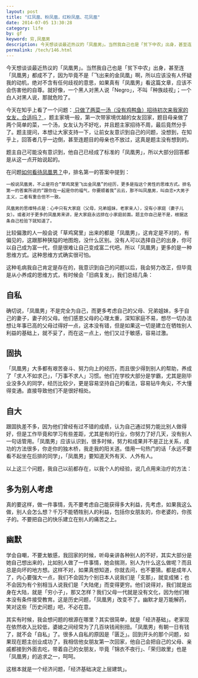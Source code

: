 ```yaml
---
layout: post
title: "红凤凰、粉凤凰，红粉凤凰、花凤凰"
date: 2014-07-05 13:30:28
category: life
by: gf
keyword: 穷,凤凰男
description: 今天想谈谈最近热议的「凤凰男」。当然我自己也是「贫下中农」出身，甚至连「凤凰男」都成不了，因为毕竟不是「飞出来的金凤凰」啊，所以应该没有人怀疑我的动机，绝对不含有任何歧
permalink: /tech/146.html
---
```

今天想谈谈最近热议的「凤凰男」。当然我自己也是「贫下中农」出身，甚至连「凤凰男」都成不了，因为毕竟不是「飞出来的金凤凰」啊，所以应该没有人怀疑我的动机，绝对不含有任何歧视的意思，如果真有「凤凰男」看这篇文章，应该不会伤害他的自尊。就好像，一个黑人对黑人说「Negro」，不叫「种族歧视」；一个白人对黑人说，那就危险了。

今天在知乎上看了一个问题：[ 只做了两菜一汤（没有鸡鸭鱼）招待初次来我家的女友，合适吗？ ][Link 1]，题主家境一般，第一次带家境优越的女友回家，题目母亲做了两个简单的菜，一个汤，女友认为不好吃，并且题主家招待不周，最后竟然分手了。题主提问，本想让大家支持一下，让前女友意识到自己的问题，没想到，在知乎上，回答者几乎一边倒，甚至连题目的母亲也不放过，这真是题主没有想到的。

题主自己可能没有意识到，他自己已经成了标准的「凤凰男」，所以大部分回答都是从这一点开始说起的。

在问题[如何看待凤凰男？][Link 2]中，排名第一的答案中提到：

``````````
一般说凤凰男，不止是符合“草鸡窝里飞出金凤凰”的经历，更多是指这个男性的思维方式。排名第一的答案所说的“跟你在一起是你的福气，你要顺着我”云云，那不叫凤凰男，叫自恋+大男子主义，二者有重合但不一致。

凤凰男的思维特点是：心中只有大家庭（父母，兄弟姐妹，老家亲人），没有小家庭（妻子儿女）。或者对于更多的凤凰男来讲，是大家庭永远排在小家庭前面。题主你自己是不是，根据这条自己检验下就知道了。
``````````

比较偏激的人一般会说「草鸡窝里」出来的都是「凤凰男」，这肯定是不对的，有偏见的，这跟那种狭隘的地图炮，没什么区别。没有人可以选择自己的出身，你可以自己成为富一代，但是很难让自己变成富二代吧。所以「凤凰男」更多的是一种思维方式。这种思维方式确实很可怕。

这种毛病我自己肯定是存在的，我意识到自己的问题以后，我会努力改正，但毕竟是从小养成的思维方式，有时候会「旧病复发」，我们总结几条：

## 自私 ##

确切说，「凤凰男」不是完全为自己，而更多考虑自己的父母、兄弟姐妹，多于自己的妻子，妻子的父母。他们感恩父母的心理太重，深知家庭不易，想尽一切办法想让年事已高的父母过得好一点，这本没有错，但是如果这一切是建立在牺牲别人利益的基础上，就不妥了，而在这一点上，他们又过于敏感，容易过激。

## 固执 ##

「凤凰男」大多都有艰苦奋斗、努力向上的经历，而且很少得到别人的帮助，养成了「求人不如求己」，「万事不求人」习惯。他们在学校大部分是学霸，尤其是刚毕业没多久的同学，经历比较少，更是容易坚持自己的看法，容易钻牛角尖，不大懂得变通。直接导致他们不是很好相处。

## 自大 ##

跟固执差不多，因为他们曾经有过不错的成绩，认为自己通过努力能比别人做得好，但是工作毕竟和学习有些差距，尤其是有的行业，你努力了好几天，没有别人一句话管用。「凤凰男」应该认识到，很多时候，努力和成果并不是正比关系，成功的方法很多，你走你的独木桥，我走我的阳关道。借用一句热门的话「永远不要看不起坐在后排的同学」，「凤凰男」要知道天外有天、人外有人。

以上这三个问题，我自己以前都存在，以我个人的经验，说几点用来治疗的方法：

## 多为别人考虑 ##

真的要这样，做一件事情，先不要考虑自己能获得多大利益，先考虑，如果我这么做，别人会怎么想？千万不能牺牲别人的利益，包括你女朋友的，你老婆的，你孩子的。不要把自己的快乐建立在别人的痛苦之上。

## 幽默 ##

学会自嘲，不要太敏感，我回家的时候，听母亲讲各种别人的不好，其实大部分是她自己想出来的，比如别人做了一件事情，她会揣测，别人为什么这么做呢？而且总是向坏的地方想。这样不对，如果真想知道，你就去问，也不要猜。都是成年人了，内心要强大一点，我们不会因为个别日本人说我们是「支那」，就变成猪；也不会因为有个别相当人说我们是「大陆佬」而变得更穷。他们说得对，我们就是出身在大陆，就是「穷小子」，那又怎样？我们父母一代就是没有文化，因为他们根本没有条件接受教育。这是历史问题，「凤凰男」改变不了。幽默才是万能解药，笑对这些「历史问题」吧，不必在意。

其实有时候，我会想问题的根源在哪里？其实很简单，就是「经济基础」。老家现在依然收入比较低，婆媳之间经常为了几百块钱闹别扭。「凤凰男」有朝一日有钱了，就不会「自私」了。很多人自私的原因是「匮乏」。回到开头的那个问题，如果现在题主创业成功了，我相信他女朋友第一次回家，他自己会把自己的父母、亲戚都接到外面去吃，带着自己的女朋友，毕竟「锦衣不夜行」、「荣归故里」也是「凤凰男」的追求之一，呵呵。

这根本就是一个经济问题，「经济基础决定上层建筑」。


[Link 1]: http://www.zhihu.com/question/21822682
[Link 2]: http://www.zhihu.com/question/22681940